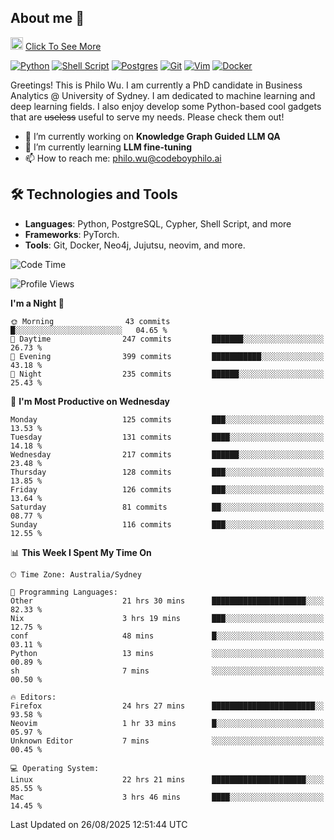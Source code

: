 ## About me 🤗

<a href="#"><img src="https://media.giphy.com/media/hvRJCLFzcasrR4ia7z/giphy.gif" width="20px" height="20px"></a> [Click To See More](https://codeboyphilo.github.io)

[![Python](https://img.shields.io/badge/python-3670A0?style=for-the-badge&logo=python&logoColor=ffdd54)](#)
[![Shell Script](https://img.shields.io/badge/shell_script-%23121011.svg?style=for-the-badge&logo=gnu-bash&logoColor=white)](#)
[![Postgres](https://img.shields.io/badge/postgres-%23316192.svg?style=for-the-badge&logo=postgresql&logoColor=white)](#)
[![Git](https://img.shields.io/badge/git-%23F05033.svg?style=for-the-badge&logo=git&logoColor=white)](#)
[![Vim](https://img.shields.io/badge/VIM-%2311AB00.svg?style=for-the-badge&logo=vim&logoColor=white)](#)
[![Docker](https://img.shields.io/badge/docker-%230db7ed.svg?style=for-the-badge&logo=docker&logoColor=white)](#)

Greetings! This is Philo Wu. I am currently a PhD candidate in Business Analytics \@ University of Sydney. I am dedicated to machine learning and deep learning fields. I also enjoy develop some Python-based cool gadgets that are ~~useless~~ useful to serve my needs. Please check them out!

- 🔭 I’m currently working on **Knowledge Graph Guided LLM QA**
- 🌱 I’m currently learning **LLM fine-tuning**
- 📫 How to reach me: philo.wu@codeboyphilo.ai

## 🛠 Technologies and Tools
- **Languages**: Python, PostgreSQL, Cypher, Shell Script, and more
- **Frameworks**: PyTorch.
- **Tools**: Git, Docker, Neo4j, Jujutsu, neovim, and more.

<!--START_SECTION:waka-->
![Code Time](http://img.shields.io/badge/Code%20Time-1%2C042%20hrs%2042%20mins-blue)

![Profile Views](http://img.shields.io/badge/Profile%20Views-16-blue)

**I'm a Night 🦉** 

```text
🌞 Morning                43 commits          █░░░░░░░░░░░░░░░░░░░░░░░░   04.65 % 
🌆 Daytime                247 commits         ███████░░░░░░░░░░░░░░░░░░   26.73 % 
🌃 Evening                399 commits         ███████████░░░░░░░░░░░░░░   43.18 % 
🌙 Night                  235 commits         ██████░░░░░░░░░░░░░░░░░░░   25.43 % 
```
📅 **I'm Most Productive on Wednesday** 

```text
Monday                   125 commits         ███░░░░░░░░░░░░░░░░░░░░░░   13.53 % 
Tuesday                  131 commits         ████░░░░░░░░░░░░░░░░░░░░░   14.18 % 
Wednesday                217 commits         ██████░░░░░░░░░░░░░░░░░░░   23.48 % 
Thursday                 128 commits         ███░░░░░░░░░░░░░░░░░░░░░░   13.85 % 
Friday                   126 commits         ███░░░░░░░░░░░░░░░░░░░░░░   13.64 % 
Saturday                 81 commits          ██░░░░░░░░░░░░░░░░░░░░░░░   08.77 % 
Sunday                   116 commits         ███░░░░░░░░░░░░░░░░░░░░░░   12.55 % 
```


📊 **This Week I Spent My Time On** 

```text
🕑︎ Time Zone: Australia/Sydney

💬 Programming Languages: 
Other                    21 hrs 30 mins      █████████████████████░░░░   82.33 % 
Nix                      3 hrs 19 mins       ███░░░░░░░░░░░░░░░░░░░░░░   12.75 % 
conf                     48 mins             █░░░░░░░░░░░░░░░░░░░░░░░░   03.11 % 
Python                   13 mins             ░░░░░░░░░░░░░░░░░░░░░░░░░   00.89 % 
sh                       7 mins              ░░░░░░░░░░░░░░░░░░░░░░░░░   00.50 % 

🔥 Editors: 
Firefox                  24 hrs 27 mins      ███████████████████████░░   93.58 % 
Neovim                   1 hr 33 mins        █░░░░░░░░░░░░░░░░░░░░░░░░   05.97 % 
Unknown Editor           7 mins              ░░░░░░░░░░░░░░░░░░░░░░░░░   00.45 % 

💻 Operating System: 
Linux                    22 hrs 21 mins      █████████████████████░░░░   85.55 % 
Mac                      3 hrs 46 mins       ████░░░░░░░░░░░░░░░░░░░░░   14.45 % 
```


 Last Updated on 26/08/2025 12:51:44 UTC
<!--END_SECTION:waka-->

